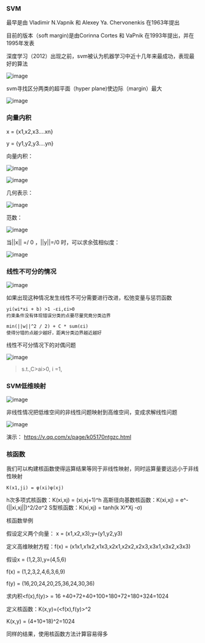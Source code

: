 ### SVM
最早是由 Vladimir N.Vapnik 和 Alexey Ya. Chervonenkis 在1963年提出

目前的版本（soft margin)是由Corinna Cortes 和 VaPnik 在1993年提出，并在1995年发表

深度学习（2012）出现之前，svm被认为机器学习中近十几年来最成功，表现最好的算法

![image](https://github.com/jccjd/Coursera-Machine-Learning/blob/master/week-7/image/SVM1.PNG?raw=true)

svm寻找区分两类的超平面（hyper plane)使边际（margin）最大

![image](https://github.com/jccjd/Coursera-Machine-Learning/blob/master/week-7/image/SVM1.PNG?raw=true)


### 向量内积

x = {x1,x2,x3....xn}

y = {y1,y2,y3....yn}

向量内积：

![image](https://github.com/jccjd/Coursera-Machine-Learning/blob/master/week-7/image/向量内积1.PNG?raw=true)


![image](https://github.com/jccjd/Coursera-Machine-Learning/blob/master/week-7/image/向量内积2.PNG?raw=true)

几何表示：

![image](https://github.com/jccjd/Coursera-Machine-Learning/blob/master/week-7/image/向量内积5.PNG?raw=true)


范数：

![image](https://github.com/jccjd/Coursera-Machine-Learning/blob/master/week-7/image/向量内积3.PNG?raw=true)

当||x|| =/ 0 ，||y||=/0 时，可以求余弦相似度：

![image](https://github.com/jccjd/Coursera-Machine-Learning/blob/master/week-7/image/向量内积4.PNG?raw=true)


### 线性不可分的情况

![image](https://github.com/jccjd/Coursera-Machine-Learning/blob/master/week-7/image/线性不可分1.PNG?raw=true)

如果出现这种情况发生线性不可分需要进行改进，松弛变量与惩罚函数
    
    yi(wi*xi + b) >1 -εi,εi>0
    约束条件没有体现错误分类的点要尽量究竟分类边界
    
    min(||w||^2 / 2) + C * sum(εi)
    使得分错的点越少越好，距离分类边界越近越好
线性不可分情况下的对偶问题

![image](https://github.com/jccjd/Coursera-Machine-Learning/blob/master/week-7/image/线性不可分1.PNG?raw=true)

> s.t.,C>аi>0, i =1,
### SVM低维映射

![image](https://github.com/jccjd/Coursera-Machine-Learning/blob/master/week-7/image/SVM4.PNG?raw=true)

非线性情况把低维空间的非线性问题映射到高维空间，变成求解线性问题

![image](https://github.com/jccjd/Coursera-Machine-Learning/blob/master/week-7/image/SVM5.PNG?raw=true)

演示：
https://v.qq.com/x/page/k05170ntgzc.html

### 核函数

我们可以构建核函数使得运算结果等同于非线性映射，同时运算量要远远小于非线性映射

    K(x1,ji) = φ(xi)φ(xj)
    
h次多项式核函数：K(xi,xj) = (xi,xj+1)^h
高斯径向基数核函数：K(xi,xj) = e^-(||xi,xj||)^2/2σ^2
S型核函数：K(xi,xj) = tanh(k Xi*Xj -σ)

核函数举例

假设定义两个向量： x = (x1,x2,x3);y=(y1,y2,y3)

定义高维映射方程：f(x) = (x1x1,x1x2,x1x3,x2x1,x2x2,x2x3,x3x1,x3x2,x3x3)

假设x = (1,2,3),y=(4,5,6)

f(x) = (1,2,3,2,4,6,3,6,9)

f(y) = (16,20,24,20,25,36,24,30,36)

求内积<f(x),f(y)> = 16 +40+72+40+100+180+72+180+324=1024

定义核函数：K(x,y)=(<f(x),f(y)>^2

K(x,y) = (4+10+18)^2=1024

同样的结果，使用核函数方法计算容易得多

















